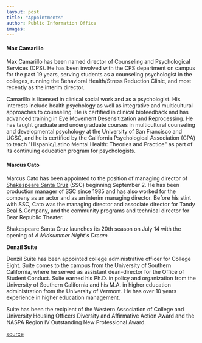```yaml
---
layout: post
title: "Appointments"
author: Public Information Office
images:
---
```


#### Max Camarillo

Max Camarillo has been named director of Counseling and Psychological Services (CPS). He has been involved with the CPS department on campus for the past 19 years, serving students as a counseling psychologist in the colleges, running the Behavioral Health/Stress Reduction Clinic, and most recently as the interim director.  
  
Camarillo is licensed in clinical social work and as a psychologist. His interests include health psychology as well as integrative and multicultural approaches to counseling. He is certified in clinical biofeedback and has advanced training in Eye Movement Desensitization and Reprocessing. He has taught graduate and undergraduate courses in multicultural counseling and developmental psychology at the University of San Francisco and UCSC, and he is certified by the California Psychological Association (CPA) to teach "Hispanic/Latino Mental Health: Theories and Practice" as part of its continuing education program for psychologists.

#### Marcus Cato

Marcus Cato has been appointed to the position of managing director of [Shakespeare Santa Cruz][1] (SSC) beginning September 2. He has been production manager of SSC since 1985 and has also worked for the company as an actor and as an interim managing director. Before his stint with SSC, Cato was the managing director and associate director for Tandy Beal & Company, and the community programs and technical director for Bear Republic Theater.  
  
Shakespeare Santa Cruz launches its 20th season on July 14 with the opening of _A Midsummer Night's Dream._

**Denzil Suite**

Denzil Suite has been appointed college administrative officer for College Eight. Suite comes to the campus from the University of Southern California, where he served as assistant dean-director for the Office of Student Conduct. Suite earned his Ph.D. in policy and organization from the University of Southern California and his M.A. in higher education administration from the University of Vermont. He has over 10 years experience in higher education management.

Suite has been the recipient of the Western Association of College and University Housing Officers Diversity and Affirmative Action Award and the NASPA Region IV Outstanding New Professional Award.   

[1]: http://www.shakespearesantacruz.org/summer01/welcome.shtml

[source](http://www1.ucsc.edu/currents/01-02/07-09/appointments.html "Permalink to appointments")
